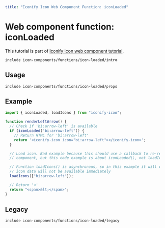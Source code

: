 ```yaml
title: "Iconify Icon Web Component Function: iconLoaded"
```

# Web component function: iconLoaded

This tutorial is part of [Iconify Icon web component tutorial](./index.md#functions).

`include icon-components/functions/icon-loaded/intro`

## Usage

`include icon-components/functions/icon-loaded/props`

## Example

```js
import { iconLoaded, loadIcons } from "iconify-icon";

function renderLeftArrow() {
  // Check if 'bi:arrow-left' is available
  if (iconLoaded("bi:arrow-left")) {
    // Return HTML for 'bi:arrow-left'
    return '<iconify-icon icon="bi:arrow-left"></iconify-icon>';
  }

  // Load icon. Bad example because this should use a callback to re-render arrow in a stateful
  // component, but this code example is about iconLoaded(), not loadIcons()

  // Function loadIcons() is asynchronous, so in this example it will only trigger loading, but
  // icon data will not be available immediately
  loadIcons(["bi:arrow-left"]);

  // Return '<'
  return "<span>&lt;</span>";
}
```

## Legacy

`include icon-components/functions/icon-loaded/legacy`
